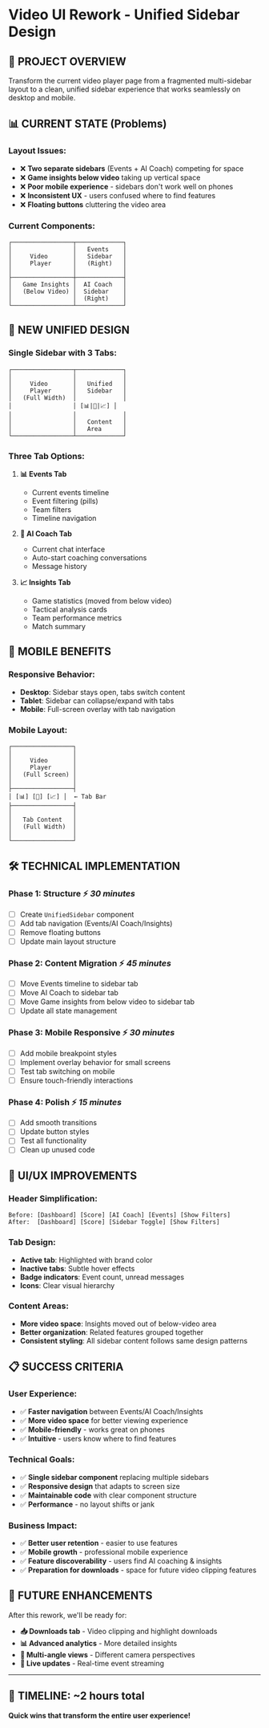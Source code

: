 # Video UI Rework - Unified Sidebar Design

## 🎯 **PROJECT OVERVIEW**

Transform the current video player page from a fragmented multi-sidebar layout to a clean, unified sidebar experience that works seamlessly on desktop and mobile.

## 📊 **CURRENT STATE (Problems)**

### **Layout Issues:**
- ❌ **Two separate sidebars** (Events + AI Coach) competing for space
- ❌ **Game insights below video** taking up vertical space
- ❌ **Poor mobile experience** - sidebars don't work well on phones
- ❌ **Inconsistent UX** - users confused where to find features
- ❌ **Floating buttons** cluttering the video area

### **Current Components:**
```
┌─────────────────┬─────────────┐
│                 │   Events    │
│     Video       │   Sidebar   │
│     Player      │   (Right)   │
│                 │             │
├─────────────────┼─────────────┤
│   Game Insights │  AI Coach   │
│   (Below Video) │  Sidebar    │
│                 │  (Right)    │
└─────────────────┴─────────────┘
```

## 🚀 **NEW UNIFIED DESIGN**

### **Single Sidebar with 3 Tabs:**
```
┌─────────────────┬─────────────┐
│                 │             │
│     Video       │   Unified   │
│     Player      │   Sidebar   │
│   (Full Width)  │             │
│                 │ [📊|🤖|📈] │
│                 │             │
│                 │   Content   │
│                 │   Area      │
└─────────────────┴─────────────┘
```

### **Three Tab Options:**
1. **📊 Events Tab**
   - Current events timeline
   - Event filtering (pills)
   - Team filters
   - Timeline navigation

2. **🤖 AI Coach Tab**
   - Current chat interface
   - Auto-start coaching conversations
   - Message history

3. **📈 Insights Tab**
   - Game statistics (moved from below video)
   - Tactical analysis cards
   - Team performance metrics
   - Match summary

## 📱 **MOBILE BENEFITS**

### **Responsive Behavior:**
- **Desktop**: Sidebar stays open, tabs switch content
- **Tablet**: Sidebar can collapse/expand with tabs
- **Mobile**: Full-screen overlay with tab navigation

### **Mobile Layout:**
```
┌─────────────────┐
│                 │
│     Video       │
│     Player      │
│   (Full Screen) │
│                 │
├─────────────────┤
│ [📊] [🤖] [📈] │  ← Tab Bar
├─────────────────┤
│                 │
│   Tab Content   │
│   (Full Width)  │
│                 │
└─────────────────┘
```

## 🛠 **TECHNICAL IMPLEMENTATION**

### **Phase 1: Structure** ⚡ *30 minutes*
- [ ] Create `UnifiedSidebar` component
- [ ] Add tab navigation (Events/AI Coach/Insights)
- [ ] Remove floating buttons
- [ ] Update main layout structure

### **Phase 2: Content Migration** ⚡ *45 minutes*
- [ ] Move Events timeline to sidebar tab
- [ ] Move AI Coach to sidebar tab  
- [ ] Move Game insights from below video to sidebar tab
- [ ] Update all state management

### **Phase 3: Mobile Responsive** ⚡ *30 minutes*
- [ ] Add mobile breakpoint styles
- [ ] Implement overlay behavior for small screens
- [ ] Test tab switching on mobile
- [ ] Ensure touch-friendly interactions

### **Phase 4: Polish** ⚡ *15 minutes*
- [ ] Add smooth transitions
- [ ] Update button styles
- [ ] Test all functionality
- [ ] Clean up unused code

## 🎨 **UI/UX IMPROVEMENTS**

### **Header Simplification:**
```
Before: [Dashboard] [Score] [AI Coach] [Events] [Show Filters]
After:  [Dashboard] [Score] [Sidebar Toggle] [Show Filters]
```

### **Tab Design:**
- **Active tab**: Highlighted with brand color
- **Inactive tabs**: Subtle hover effects
- **Badge indicators**: Event count, unread messages
- **Icons**: Clear visual hierarchy

### **Content Areas:**
- **More video space**: Insights moved out of below-video area
- **Better organization**: Related features grouped together  
- **Consistent styling**: All sidebar content follows same design patterns

## 📋 **SUCCESS CRITERIA**

### **User Experience:**
- ✅ **Faster navigation** between Events/AI Coach/Insights
- ✅ **More video space** for better viewing experience
- ✅ **Mobile-friendly** - works great on phones
- ✅ **Intuitive** - users know where to find features

### **Technical Goals:**
- ✅ **Single sidebar component** replacing multiple sidebars
- ✅ **Responsive design** that adapts to screen size
- ✅ **Maintainable code** with clear component structure
- ✅ **Performance** - no layout shifts or jank

### **Business Impact:**
- ✅ **Better user retention** - easier to use features
- ✅ **Mobile growth** - professional mobile experience
- ✅ **Feature discoverability** - users find AI coaching & insights
- ✅ **Preparation for downloads** - space for future video clipping features

## 🚧 **FUTURE ENHANCEMENTS**

After this rework, we'll be ready for:
- **📥 Downloads tab** - Video clipping and highlight downloads
- **📊 Advanced analytics** - More detailed insights
- **🎥 Multi-angle views** - Different camera perspectives
- **🔄 Live updates** - Real-time event streaming

---

## 🎯 **TIMELINE: ~2 hours total**

**Quick wins that transform the entire user experience!**
